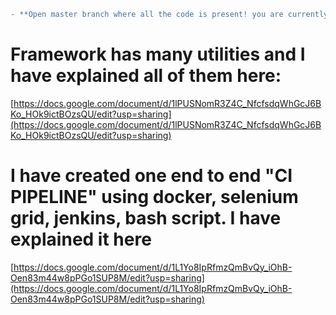 ```diff
- **Open master branch where all the code is present! you are currently in main branch**
```
# Framework has many utilities and I have explained all of them here:

[https://docs.google.com/document/d/1lPUSNomR3Z4C_NfcfsdqWhGcJ6BKo_HOk9ictBOzsQU/edit?usp=sharing](https://docs.google.com/document/d/1lPUSNomR3Z4C_NfcfsdqWhGcJ6BKo_HOk9ictBOzsQU/edit?usp=sharing)


# I have created one end to end "CI PIPELINE" using docker, selenium grid, jenkins, bash script. I have explained it here

[https://docs.google.com/document/d/1L1Yo8IpRfmzQmBvQy_iOhB-Oen83m44w8pPGo1SUP8M/edit?usp=sharing](https://docs.google.com/document/d/1L1Yo8IpRfmzQmBvQy_iOhB-Oen83m44w8pPGo1SUP8M/edit?usp=sharing)
